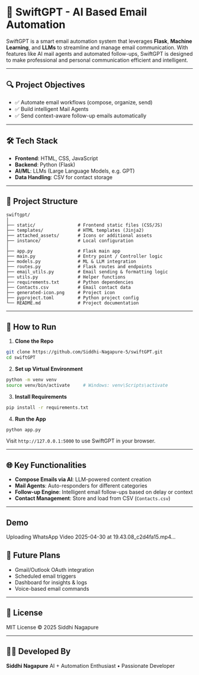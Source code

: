 # 🚀 SwiftGPT - AI Based Email Automation

SwiftGPT is a smart email automation system that leverages **Flask**, **Machine Learning**, and **LLMs** to streamline and manage email communication. With features like AI mail agents and automated follow-ups, SwiftGPT is designed to make professional and personal communication efficient and intelligent.

---

## 🔍 Project Objectives

* ✅ Automate email workflows (compose, organize, send)
* ✅ Build intelligent Mail Agents
* ✅ Send context-aware follow-up emails automatically

---

## 🛠️ Tech Stack

* **Frontend**: HTML, CSS, JavaScript
* **Backend**: Python (Flask)
* **AI/ML**: LLMs (Large Language Models, e.g. GPT)
* **Data Handling**: CSV for contact storage

---

## 📁 Project Structure

```
swiftgpt/
│
├── static/                # Frontend static files (CSS/JS)
├── templates/             # HTML templates (Jinja2)
├── attached_assets/       # Icons or additional assets
├── instance/              # Local configuration
│
├── app.py                 # Flask main app
├── main.py                # Entry point / Controller logic
├── models.py              # ML & LLM integration
├── routes.py              # Flask routes and endpoints
├── email_utils.py         # Email sending & formatting logic
├── utils.py               # Helper functions
├── requirements.txt       # Python dependencies
├── Contacts.csv           # Email contact data
├── generated-icon.png     # Project icon
├── pyproject.toml         # Python project config
└── README.md              # Project documentation
```

---

## 🚀 How to Run

1. **Clone the Repo**

```bash
git clone https://github.com/Siddhi-Nagapure-5/swiftGPT.git
cd swiftGPT
```

2. **Set up Virtual Environment**

```bash
python -m venv venv
source venv/bin/activate     # Windows: venv\Scripts\activate
```

3. **Install Requirements**

```bash
pip install -r requirements.txt
```

4. **Run the App**

```bash
python app.py
```

Visit `http://127.0.0.1:5000` to use SwiftGPT in your browser.

---

## 🌐 Key Functionalities

* **Compose Emails via AI**: LLM-powered content creation
* **Mail Agents**: Auto-responders for different categories
* **Follow-up Engine**: Intelligent email follow-ups based on delay or context
* **Contact Management**: Store and load from CSV (`Contacts.csv`)

---

## Demo




Uploading WhatsApp Video 2025-04-30 at 19.43.08_c2d4fa15.mp4…




## 🧐 Future Plans

* Gmail/Outlook OAuth integration
* Scheduled email triggers
* Dashboard for insights & logs
* Voice-based email commands

---

## 📄 License

MIT License © 2025 Siddhi Nagapure

---

## 👩‍💻 Developed By

**Siddhi Nagapure**
AI + Automation Enthusiast • Passionate Developer
